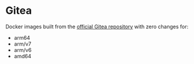 # Gitea

Docker images built from the [official Gitea repository](https://github.com/go-gitea/gitea) with zero changes for:
- arm64
- arm/v7
- arm/v6
- amd64
